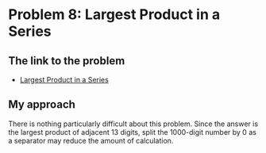 # Problem 8: Largest Product in a Series

## The link to the problem

- [Largest Product in a Series](https://projecteuler.net/problem=8)

## My approach

There is nothing particularly difficult about this problem.
Since the answer is the largest product of adjacent 13 digits,
split the 1000-digit number by 0 as a separator may reduce the amount of calculation.
